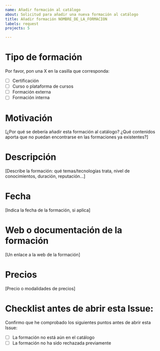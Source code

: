 ```yaml
---
name: Añadir formación al catálogo
about: Solicitud para añadir una nueva formación al catálogo
title: Añadir formación NOMBRE_DE_LA_FORMACION
labels: request
projects: 5

---
```


# Tipo de formación

Por favor, pon una X en la casilla que corresponda:

- [ ] Certificación
- [ ] Curso o plataforma de cursos
- [ ] Formación externa
- [ ] Formación interna

# Motivación

[¿Por qué se debería añadir esta formación al catálogo? ¿Qué contenidos aporta que no puedan encontrarse en las formaciones ya existentes?]

# Descripción

[Describe la formación: qué temas/tecnologías trata, nivel de conocimientos, duración, reputación...]

# Fecha

[Indica la fecha de la formación, si aplica]

# Web o documentación de la formación

[Un enlace a la web de la formación]

# Precios

[Precio o modalidades de precios]

# Checklist antes de abrir esta Issue:

Confirmo que he comprobado los siguientes puntos antes de abrir esta Issue:

- [ ] La formación no está aún en el catálogo
- [ ] La formación no ha sido rechazada previamente
